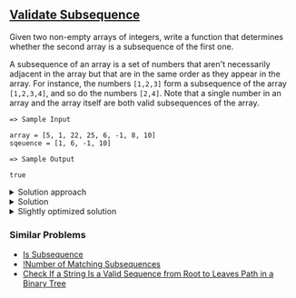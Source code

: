 ## [Validate Subsequence](https://leetcode.com/problems/is-subsequence/description/)

Given two non-empty arrays of integers, write a function that determines whether the second array is a subsequence of the first one.

A subsequence of an array is a set of numbers that aren't necessarily adjacent in the array but that are in the same order as they appear in the array. For instance, the numbers `[1,2,3]` form a subsequence of the array `[1,2,3,4]`, and so do the numbers `[2,4]`. Note that a single number in an array and the array itself are both valid subsequences of the array.

```
=> Sample Input

array = [5, 1, 22, 25, 6, -1, 8, 10]
sqeuence = [1, 6, -1, 10]

=> Sample Output

true
```
<details>
  <summary>Solution approach</summary>
  You can solve this problem with two pointers. You can iterate through the array and sequence and check if the elements are equal. If they are equal, increment both pointers. If they are not equal, increment the array pointer. If the sequence pointer reaches the end, return true.
</details>

<details>
  <summary>Solution</summary>

```js
/*
- Two pointers: p1 points to index of array, p2 points to index of sequence.
- Check if array[p1] === squence[p2], if so increment both p1 & p1 else just increment p1. 
- Check if p2 === sequence.length, if so then sequence is a subsqeuence. 
- If p1 >= array.length return false
*/

function isValidSubsequence(array, sequence) {
  // Write your code here.
  let p1 = 0 
  let p2 = 0
  while(p1 < array.length){
    if(array[p1] === sequence[p2]){
      p1 += 1
      p2 += 1
    }
    if(array[p1] !== sequence[p2]){
      p1 += 1
    }
    if(p2 === sequence.length)
      return true
  }
  return false
}

// Time complexity - O(n)
// Space complexity - O(1)

```
</details>

<details>
  <summary>Slightly optimized solution</summary>

```js
//slightly optimized version with same time complexity
function isValidSubsequence(array, sequence) {
  // Write your code here.
  let p1 = 0, p2 = 0

  while (p1 < array.length && p2 < sequence.length) {
    if(array[p1] === sequence[p2])
      p2++
    p1++
  }

  if(p2 === sequence.length)
    return true

  return false
}
```
</details>

### Similar Problems

- [Is Subsequence](https://leetcode.com/problems/is-subsequence/description/)
- [!Number of Matching Subsequences](https://leetcode.com/problems/number-of-matching-subsequences/description/)
- [Check If a String Is a Valid Sequence from Root to Leaves Path in a Binary Tree](https://leetcode.com/problems/check-if-a-string-is-a-valid-sequence-from-root-to-leaves-path-in-a-binary-tree/description/)
